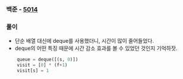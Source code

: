 ### 백준  - [5014](https://www.acmicpc.net/problem/5014)

### 풀이

* 단순 배열 대신에 deque를 사용했더니, 시간이 많이 줄어들었다.
* deque의 어떤 특징 때문에 시간 감소 효과를 볼 수 있었던 것인지 기억하잣.

```Python
    queue = deque([(s, 0)]) 
    visit = [0] * (f+1) 
    visit[s] = 1
```

